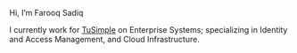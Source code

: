 Hi, I’m Farooq Sadiq

I currently work for [TuSimple](https://www.tusimple.ai) on Enterprise Systems; specializing in Identity and Access Management, and Cloud Infrastructure.
